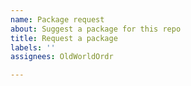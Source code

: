 ```yaml
---
name: Package request
about: Suggest a package for this repo
title: Request a package
labels: ''
assignees: OldWorldOrdr

---
```



